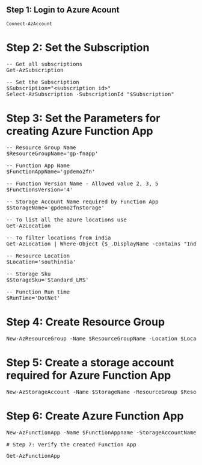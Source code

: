 ## Step 1: Login to Azure Acount
```
Connect-AzAccount
```

# Step 2: Set the Subscription
<pre>
<span class='comment'>-- Get all subscriptions </span>
Get-AzSubscription 

<span class='comment'>-- Set the Subscription</span>
$Subscription="&lt;subscription id&gt;"
Select-AzSubscription -SubscriptionId "$Subscription"
</pre>

# Step 3: Set the Parameters for creating Azure Function App
<pre>
<span class='comment'>-- Resource Group Name </span>
$ResourceGroupName='gp-fnapp'

<span class='comment'>-- Function App Name </span>
$FunctionAppName='gpdemo2fn'

<span class='comment'>-- Function Version Name - Allowed value 2, 3, 5 </span>
$FunctionsVersion='4'

<span class='comment'>-- Storage Account Name required by Function App </span>
$StorageName='gpdemo2fnstorage'

<span class='comment'>-- To list all the azure locations use</span>
Get-AzLocation

<span class='comment'>-- To filter locations from india </span>
Get-AzLocation | Where-Object {$_.DisplayName -contains "India"} 

<span class='comment'>-- Resource Location </span>
$Location='southindia'

<span class='comment'>-- Storage Sku </span>
$StorageSku='Standard_LRS'

<span class='comment'>-- Function Run time</span>
$RunTime='DotNet'
</pre>

# Step 4: Create Resource Group
<pre>
New-AzResourceGroup -Name $ResourceGroupName -Location $Location
</pre>

# Step 5: Create a storage account required for Azure Function App
<pre>
New-AzStorageAccount -Name $StorageName -ResourceGroup $ResourceGroupName -Location $Location -SkuName $StorageSku
</pre>

# Step 6: Create Azure Function App
<pre>
New-AzFunctionApp -Name $FunctionAppname -StorageAccountName $StorageName -Location $Location -ResourceGroupName $ResourceGroupName -FunctionsVersion $FunctionsVersion -RunTime $RunTime

# Step 7: Verify the created Function App
<pre>
Get-AzFunctionApp
</pre>
